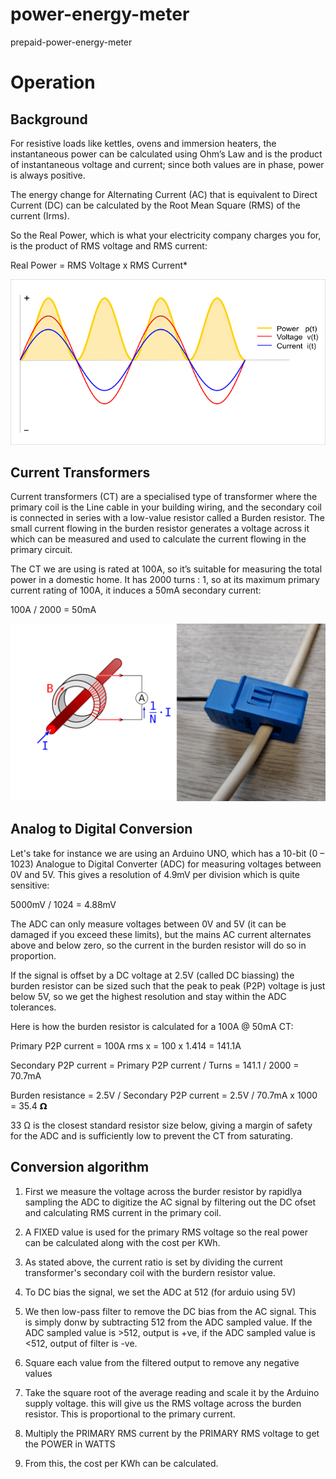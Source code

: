 # power-energy-meter
prepaid-power-energy-meter

# Operation
## Background
For resistive loads like kettles, ovens and immersion heaters, the instantaneous power can be calculated using Ohm’s Law and is the product of instantaneous voltage and current; since both values are in phase, power is always positive.

The energy change for Alternating Current (AC) that is equivalent to Direct Current (DC) can be calculated by the Root Mean Square (RMS) of the current (Irms).

So the Real Power, which is what your electricity company charges you for, is the product of RMS voltage and RMS current:

Real Power = RMS Voltage x RMS Current*

![AC Power voltage graph](./resistive2.webp)

## Current Transformers
Current transformers (CT) are a specialised type of transformer where the primary coil is the Line cable in your building wiring, and the secondary coil is connected in series with a low-value resistor called a Burden resistor. The small current flowing in the burden resistor generates a voltage across it which can be measured and used to calculate the current flowing in the primary circuit.

The CT we are using is rated at 100A, so it’s suitable for measuring the total power in a domestic home. It has 2000 turns : 1, so at its maximum primary current rating of 100A, it induces a 50mA secondary current:

100A / 2000 = 50mA

![Current transformer](./ct.webp)

## Analog to Digital Conversion
Let's take for instance we are using an Arduino UNO, which has a 10-bit (0 – 1023) Analogue to Digital Converter (ADC) for measuring voltages between 0V and 5V. This gives a resolution of 4.9mV per division which is quite sensitive:

5000mV / 1024 = 4.88mV

The ADC can only measure voltages between 0V and 5V (it can be damaged if you exceed these limits), but the mains AC current alternates above and below zero, so the current in the burden resistor will do so in proportion.

If the signal is offset by a DC voltage at 2.5V (called DC biassing) the burden resistor can be sized such that the peak to peak (P2P) voltage is just below 5V, so we get the highest resolution and stay within the ADC tolerances.

Here is how the burden resistor is calculated for a 100A @ 50mA CT:

Primary P2P current = 100A rms x  = 100 x 1.414 = 141.1A

Secondary P2P current = Primary P2P current / Turns = 141.1 / 2000 = 70.7mA

Burden resistance = 2.5V / Secondary P2P current = 2.5V / 70.7mA x 1000 = 35.4 𝝮

33 Ω is the closest standard resistor size below, giving a margin of safety for the ADC and is sufficiently low to prevent the CT from saturating.

## Conversion algorithm
1. First we measure the voltage across the burder resistor by rapidlya sampling the ADC to digitize the AC signal by filtering out the DC ofset and calculating RMS current in the primary coil.

2. A FIXED value is used for the primary RMS voltage so the real power can be calculated along with the cost per KWh.

3. As stated above, the current ratio is set by dividing the current transformer's secondary coil with the burdern resistor value.

4. To DC bias the signal, we set the ADC at 512 (for arduio using 5V)

5. We then low-pass filter to remove the DC bias from the AC signal. This is simply donw by subtracting 512 from the ADC sampled value. If the ADC sampled value is >512, output is +ve, if the ADC sampled value is <512, output of filter is -ve.

6. Square each value from the filtered output to remove any negative values

7. Take the square root of the average reading and scale it by the Arduino supply voltage. this will give us the RMS voltage across the burden resistor. This is proportional to the primary current.

8. Multiply the PRIMARY RMS current by the PRIMARY RMS voltage to get the POWER in WATTS

9. From this, the cost per KWh can be calculated.